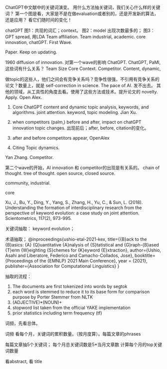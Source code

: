 ChatGPT中文献中的关键词演变。
用什么方法抽关键词，我们关心什么样的关键词？
第一个图是看，大家是不是在做evaluation或者别的，还是开发新的算法，还是应用？
看它们随时间的变化！


chatGPT
图1：共现的词汇；context。
图2：model 出现次数最多的；
图3：GPT spread, 用LDA
Team affiliation.
Team industrial, academic.
core innovation, chatGPT. First Wave.

Paper. Keep on updating.

1960 diffusion of innovation. 对第一个wave的影响
ChatGPT.
ChatGPT, PaMl, 这些词有什么关系？
Team Size
Core
Context.
Competitor.
Content, dynamic,

做topic的这些人，他们之间会有竞争关系吗？竞争性很强，不引用有竞争关系的论文？数量上，就是
self-correction in science. The pace of AI. 发不出去。
其他的领域，从工具性的角度去看。使用了这些方法或技术。提升论文的 novelty. Apply. Open Alex.

1. Core ChatGPT content and dynamic topic analysis, keywords, and algorithms.
joint attention. keyword, topic modeling. Jian Xu.

2. when competitors (palm,) before and after, impact on chatGPT innovation topic changes.
出现前后；after, before, citation的变化。

3. after and before competitors appear, OpenAlex

4. Citing Topic dynamics.

Yan Zhang. Competitor.

第二个wave的开始，AI innovation 和 competitor的出现是有关系的。 chain of thought. tree of thought.
open source, closed source.

community, industrial.

core

Xu, J., Bu, Y., Ding, Y., Yang, S., Zhang, H., Yu, C., & Sun, L. (2018). Understanding the formation of interdisciplinary research from the perspective of keyword evolution: a case study on joint attention. Scientometrics, 117(2), 973-995.


关键词抽取：
keyword evolution；



术语抽取；
@inproceedings{ushio-etal-2021-kex,
    title={{B}ack to the {B}asics: {A} {Q}uantitative {A}nalysis of {S}tatistical and {G}raph-{B}ased {T}erm {W}eighting {S}chemes for {K}eyword {E}xtraction},
    author={Ushio, Asahi and Liberatore, Federico and Camacho-Collados, Jose},
        booktitle={Proceedings of the {EMNLP} 2021 Main Conference},
    year = {2021},
    publisher={Association for Computational Linguistics}
}


抽取的流程：
1. The documents are first tokenized into words by segtok
2. each word is stemmed to reduce it to its base form for comparison purpose by Porter Stemmer from NLTK
3. (ADJECTIVE)*(NOUN)+
4. stopword list taken from the official YAKE implementation
5. prior statistics including term frequency (tf)


词频，先看总体。

词频
看每个月，关键词的累积数量。（按月度算）。每篇文章的phrases

每篇文章抽5个关键词；
每个月总关键词数是5*当月文章数
计算每个月的top关键词数量

看abstract, 看 title